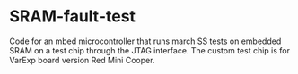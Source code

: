 SRAM-fault-test
===============

Code for an mbed microcontroller that runs march SS tests on embedded SRAM on a test chip through the JTAG interface. The custom test chip is for VarExp board version Red Mini Cooper.